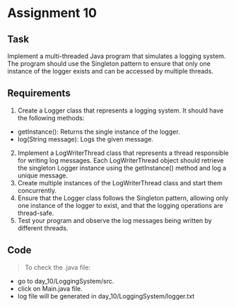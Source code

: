 # Assignment 10

## Task
Implement a multi-threaded Java program that simulates a logging system. The program should use the Singleton pattern to ensure that only one instance of the logger exists and can be accessed by multiple threads.

## Requirements
1. Create a Logger class that represents a logging system. It should have the following methods:
- getInstance(): Returns the single instance of the logger.
- log(String message): Logs the given message.
2. Implement a LogWriterThread class that represents a thread responsible for writing log messages. Each LogWriterThread object should retrieve the singleton Logger instance using the getInstance() method and log a unique message.
3. Create multiple instances of the LogWriterThread class and start them concurrently.
4. Ensure that the Logger class follows the Singleton pattern, allowing only one instance of the logger to exist, and that the logging operations are thread-safe.
5. Test your program and observe the log messages being written by different threads.

## Code
> To check the .java file:
* go to day_10/LoggingSystem/src.
* click on Main.java file.
* log file will be generated in day_10/LoggingSystem/logger.txt

